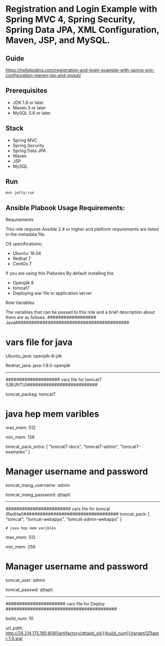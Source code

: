 # Registration and Login Example with Spring MVC 4, Spring Security, Spring Data JPA, XML Configuration, Maven, JSP, and MySQL.

## Guide
https://hellokoding.com/registration-and-login-example-with-spring-xml-configuration-maven-jsp-and-mysql/

## Prerequisites
- JDK 1.8 or later
- Maven 3 or later
- MySQL 5.6 or later

## Stack
- Spring MVC
- Spring Security
- Spring Data JPA
- Maven
- JSP
- MySQL

## Run
```mvn jetty:run```


## Ansible Plabook Usage Requirements: ######

Requirements

 This role requires Ansible 2.4 or higher and platform requirements are listed in the metadata file.

OS specifications:
- Ubuntu: 16.04
- Redhat 7
- CentOs 7

If you are using this Plabooks By default installing the
  - Openjdk 8 
  - tomcat7
  - Deploying war file to application server 
  
  
Role Variables

  The variables that can be passed to this role and a brief description about them are as follows.
  ################## Java##########################################
  # vars file for java
  Ubuntu_java: openjdk-8-jdk 

  Redhat_java: java-1.8.0-openjdk
  
  ---------------------------------
#################### vars file for tomcat7 (UBUNTU)##########################


tomcat_packag: tomcat7

   # java hep mem varibles

max_mem: 512

min_mem: 128 

tomcat_pack_extra: [ "tomcat7-docs", "tomcat7-admin", "tomcat7-examples" ]

   # Manager username and password
tomcat_mang_username: admin

tomcat_mang_password: qttapti


------------------------------
######################## vars file for tomcat (RedHat)###################################
tomcat_pack: [ "tomcat", "tomcat-webapps", "tomcat-admin-webapps" ]

    # java hep mem varibles
max_mem: 512

min_mem: 256

  # Manager username and password
tomcat_user: admin

tomcat_passwd: qttapti

---------------------------
###################### vars file for Deploy #########################################

build_num: 10

url_path: http://34.214.175.185:8081/artifactory/qttapti_sit/{{build_num}}/target/QTtapti-1.0.war

  
  
  
